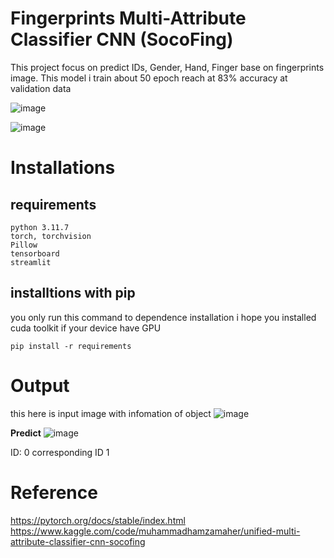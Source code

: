 # Fingerprints Multi-Attribute Classifier CNN (SocoFing)

This project focus on predict IDs, Gender, Hand, Finger base on fingerprints image. This model i train about 50 epoch reach at 
83% accuracy at validation data

![image](https://github.com/lucigel/Fingerprint/assets/110618653/a4d71305-180a-47dc-8291-08fead36a0a6)

![image](https://github.com/lucigel/Fingerprint/assets/110618653/6f851981-fa3e-40fe-bebd-7071eb0b5d6b)

# Installations

## requirements
```python3
python 3.11.7
torch, torchvision
Pillow
tensorboard
streamlit
```
## installtions with pip
you only run this command to dependence installation 
i hope you installed cuda toolkit if your device have GPU 

```python3
pip install -r requirements 
```
# Output 
this here is input image with infomation of object 
![image](https://github.com/lucigel/Fingerprint/assets/110618653/0e97fbfc-bd5f-4a18-ab9c-c9d517827ae9)


**Predict**
![image](https://github.com/lucigel/Fingerprint/assets/110618653/be42b273-3df4-4cc5-acf4-3bde14faa29c)

ID: 0 corresponding ID 1

# Reference 
https://pytorch.org/docs/stable/index.html
https://www.kaggle.com/code/muhammadhamzamaher/unified-multi-attribute-classifier-cnn-socofing
